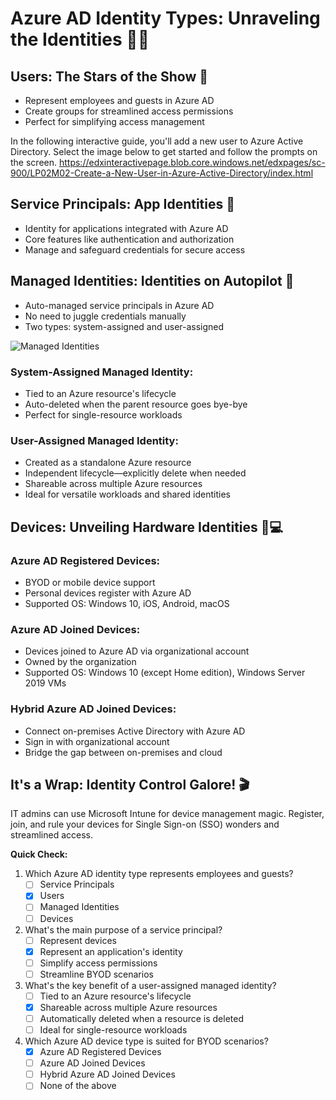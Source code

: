 # Azure AD Identity Types: Unraveling the Identities 🕵️‍♂️

## Users: The Stars of the Show 👤

- Represent employees and guests in Azure AD
- Create groups for streamlined access permissions
- Perfect for simplifying access management

In the following interactive guide, you'll add a new user to Azure Active Directory. Select the image below to get started and follow the prompts on the screen.
https://edxinteractivepage.blob.core.windows.net/edxpages/sc-900/LP02M02-Create-a-New-User-in-Azure-Active-Directory/index.html

## Service Principals: App Identities 🚀

- Identity for applications integrated with Azure AD
- Core features like authentication and authorization
- Manage and safeguard credentials for secure access

## Managed Identities: Identities on Autopilot 🤖

- Auto-managed service principals in Azure AD
- No need to juggle credentials manually
- Two types: system-assigned and user-assigned

![Managed Identities](https://learn.microsoft.com/en-us/training/wwl-sci/explore-basic-services-identity-types/media/when-use-managed-identities-inline.png)
### System-Assigned Managed Identity:

- Tied to an Azure resource's lifecycle
- Auto-deleted when the parent resource goes bye-bye
- Perfect for single-resource workloads

### User-Assigned Managed Identity:

- Created as a standalone Azure resource
- Independent lifecycle—explicitly delete when needed
- Shareable across multiple Azure resources
- Ideal for versatile workloads and shared identities

## Devices: Unveiling Hardware Identities 📱💻

### Azure AD Registered Devices:

- BYOD or mobile device support
- Personal devices register with Azure AD
- Supported OS: Windows 10, iOS, Android, macOS

### Azure AD Joined Devices:

- Devices joined to Azure AD via organizational account
- Owned by the organization
- Supported OS: Windows 10 (except Home edition), Windows Server 2019 VMs

### Hybrid Azure AD Joined Devices:

- Connect on-premises Active Directory with Azure AD
- Sign in with organizational account
- Bridge the gap between on-premises and cloud

## It's a Wrap: Identity Control Galore! 🎬

IT admins can use Microsoft Intune for device management magic. Register, join, and rule your devices for Single Sign-on (SSO) wonders and streamlined access.

**Quick Check:**

1. Which Azure AD identity type represents employees and guests?
   - [ ] Service Principals
   - [x] Users
   - [ ] Managed Identities
   - [ ] Devices

2. What's the main purpose of a service principal?
   - [ ] Represent devices
   - [x] Represent an application's identity
   - [ ] Simplify access permissions
   - [ ] Streamline BYOD scenarios

3. What's the key benefit of a user-assigned managed identity?
   - [ ] Tied to an Azure resource's lifecycle
   - [x] Shareable across multiple Azure resources
   - [ ] Automatically deleted when a resource is deleted
   - [ ] Ideal for single-resource workloads

4. Which Azure AD device type is suited for BYOD scenarios?
   - [x] Azure AD Registered Devices
   - [ ] Azure AD Joined Devices
   - [ ] Hybrid Azure AD Joined Devices
   - [ ] None of the above